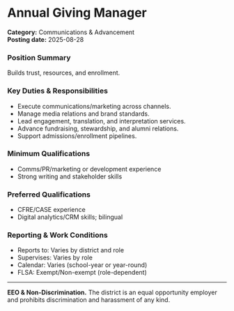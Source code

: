 # Annual Giving Manager

**Category:** Communications & Advancement  
**Posting date:** 2025-08-28

### Position Summary

Builds trust, resources, and enrollment.

### Key Duties & Responsibilities
- Execute communications/marketing across channels.
- Manage media relations and brand standards.
- Lead engagement, translation, and interpretation services.
- Advance fundraising, stewardship, and alumni relations.
- Support admissions/enrollment pipelines.

### Minimum Qualifications
- Comms/PR/marketing or development experience
- Strong writing and stakeholder skills

### Preferred Qualifications
- CFRE/CASE experience
- Digital analytics/CRM skills; bilingual

### Reporting & Work Conditions
- Reports to: Varies by district and role
- Supervises: Varies by role
- Calendar: Varies (school-year or year-round)
- FLSA: Exempt/Non-exempt (role-dependent)

---
**EEO & Non-Discrimination.** The district is an equal opportunity employer and prohibits discrimination and harassment of any kind.
